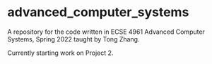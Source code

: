 # advanced_computer_systems
A repository for the code written in ECSE 4961 Advanced Computer Systems, Spring 2022 taught by Tong Zhang.

Currently starting work on Project 2.

